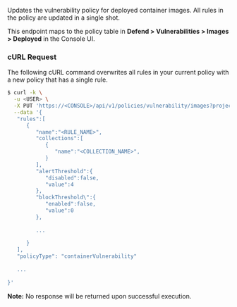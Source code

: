 Updates the vulnerability policy for deployed container images.
All rules in the policy are updated in a single shot.

This endpoint maps to the policy table in **Defend > Vulnerabilities > Images > Deployed** in the Console UI.


### cURL Request

The following cURL command overwrites all rules in your current policy with a new policy that has a single rule.

```bash
$ curl -k \
  -u <USER> \
  -X PUT 'https://<CONSOLE>/api/v1/policies/vulnerability/images?project={PROJECT_NAME}' \
  --data '{
   "rules":[
      {
         "name":"<RULE_NAME>",
         "collections":[
            {
               "name":"<COLLECTION_NAME>",
            }
         ],
         "alertThreshold":{
            "disabled":false,
            "value":4
         },
         "blockThreshold\":{
            "enabled":false,
            "value":0
         },
         
         ...
         
      }
   ],
   "policyType": "containerVulnerability"
   
   ...
   
}'
```

**Note:** No response will be returned upon successful execution.


